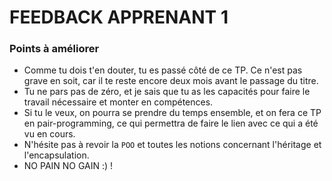 # FEEDBACK APPRENANT 1

### Points à améliorer

- Comme tu dois t'en douter, tu es passé côté de ce TP. Ce n'est pas grave en soit, car il te reste encore deux mois avant le passage du titre.
- Tu ne pars pas de zéro, et je sais que tu as les capacités pour faire le travail nécessaire et monter en compétences.
- Si tu le veux, on pourra se prendre du temps ensemble, et on fera ce TP en pair-programming, ce qui permettra de faire le lien avec ce qui a été vu en cours.
- N'hésite pas à revoir la `POO` et toutes les notions concernant l'héritage et l'encapsulation.
- NO PAIN NO GAIN :) !
